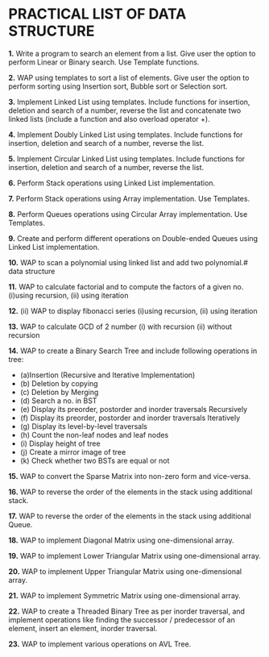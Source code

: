 #                      PRACTICAL LIST OF DATA STRUCTURE



**1.**  Write a program to search an element from a list. Give user the option to perform Linear or
    Binary search. Use Template functions.

**2.** WAP using templates to sort a list of elements. Give user the option to perform sorting using
  Insertion sort, Bubble sort or Selection sort.

**3.** Implement Linked List using templates. Include functions for insertion, deletion and search of
    a number, reverse the list and concatenate two linked lists (include a function and also overload
    operator +).

**4.** Implement Doubly Linked List using templates. Include functions for insertion, deletion and
  search of a number, reverse the list.

**5.** Implement Circular Linked List using templates. Include functions for insertion, deletion and
  search of a number, reverse the list.

**6.** Perform Stack operations using Linked List implementation.

**7.** Perform Stack operations using Array implementation. Use Templates.

**8.** Perform Queues operations using Circular Array implementation. Use Templates.

**9.** Create and perform different operations on Double-ended Queues using Linked List
  implementation.

**10.** WAP to scan a polynomial using linked list and add two polynomial.# data structure

**11.** WAP to calculate factorial and to compute the factors of a given no. (i)using recursion, (ii)
  using iteration

**12.** (ii) WAP to display fibonacci series (i)using recursion, (ii) using iteration

**13.** WAP to calculate GCD of 2 number (i) with recursion (ii) without recursion

**14.** WAP to create a Binary Search Tree and include following operations in tree:
   - (a)Insertion (Recursive and Iterative Implementation)
   - (b) Deletion by copying
   - (c) Deletion by Merging
   - (d) Search a no. in BST
   - (e) Display its preorder, postorder and inorder traversals Recursively  
   - (f) Display its preorder, postorder and inorder traversals Iteratively
   - (g) Display its level-by-level traversals
   - (h) Count the non-leaf nodes and leaf nodes
   - (i) Display height of tree
   - (j) Create a mirror image of tree
   - (k) Check whether two BSTs are equal or not
  
**15.** WAP to convert the Sparse Matrix into non-zero form and vice-versa.

**16.** WAP to reverse the order of the elements in the stack using additional stack.

**17.** WAP to reverse the order of the elements in the stack using additional Queue.

**18.** WAP to implement Diagonal Matrix using one-dimensional array.

**19.** WAP to implement Lower Triangular Matrix using one-dimensional array.

**20.** WAP to implement Upper Triangular Matrix using one-dimensional array.

**21.** WAP to implement Symmetric Matrix using one-dimensional array.

**22.** WAP to create a Threaded Binary Tree as per inorder traversal, and implement operations like
  finding the successor / predecessor of an element, insert an element, inorder traversal.

**23.** WAP to implement various operations on AVL Tree.

